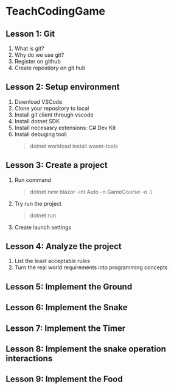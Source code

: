 # TeachCodingGame
## Lesson 1: Git
1. What is git?
2. Why do we use git?
3. Register on github
4. Create repostiory on git hub

## Lesson 2: Setup environment
1. Download VSCode
2. Clone your repository to local
3. Install git client through vscode
4. Install dotnet SDK
5. Install necesasry extensions: C# Dev Kit
6. Install debuging tool:
    > dotnet workload install wasm-tools

## Lesson 3: Create a project
1. Run command
    > dotnet new blazor -int Auto -n GameCourse -o .\
2. Try run the project
    > dotnet run
3. Create launch settings

## Lesson 4: Analyze the project
1. List the least acceptable rules
2. Turn the real world requirements into programming concepts

## Lesson 5: Implement the Ground

## Lesson 6: Implement the Snake

## Lesson 7: Implement the Timer

## Lesson 8: Implement the snake operation interactions

## Lesson 9: Implement the Food